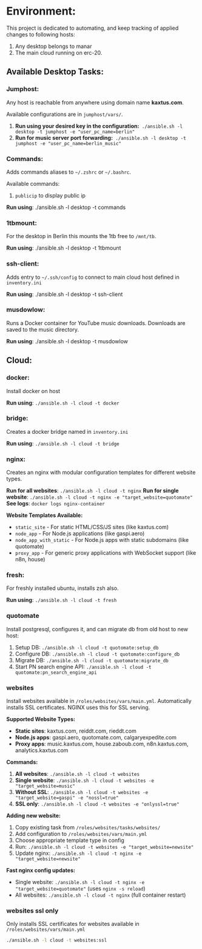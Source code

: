 # Environment:

This project is dedicated to automating, and keep tracking of applied changes to following hosts:

1. Any desktop belongs to manar
2. The main cloud running on erc-20.

## Available Desktop Tasks:

### Jumphost:

Any host is reachable from anywhere using domain name **kaxtus.com**.

Available configurations are in `jumphost/vars/`.

1. **Run using your desired key in the configuration:**``` ./ansible.sh -l desktop -t jumphost -e "user_pc_name=berlin"```
2. **Run for music server port forwarding:**``` ./ansible.sh -l desktop -t jumphost -e "user_pc_name=berlin_music"```

### Commands:

Adds commands aliases to `~/.zshrc` or `~/.bashrc`.

Available commands:

1. `publicip` to display public ip

**Run using**: ./ansible.sh -l desktop -t commands

### 1tbmount:

For the desktop in Berlin this mounts the 1tb free to `/mnt/tb`.

**Run using**: ./ansible.sh -l desktop -t 1tbmount

### ssh-client:

Adds entry to `~/.ssh/config` to connect to main cloud host defined in `inventory.ini`

**Run using**: ./ansible.sh -l desktop -t ssh-client

### musdowlow:

Runs a Docker container for YouTube music downloads. Downloads are saved to the music directory.

**Run using**: ./ansible.sh -l desktop -t musdowlow

## Cloud:

### docker:

Install docker on host

**Run using**: `./ansible.sh -l cloud -t docker`

### bridge:

Creates a docker bridge named in `inventory.ini`

**Run using**: `./ansible.sh -l cloud -t bridge`

### nginx:

Creates an nginx with modular configuration templates for different website types.

**Run for all websites**: `./ansible.sh -l cloud -t nginx`
**Run for single website**: `./ansible.sh -l cloud -t nginx -e "target_website=quotomate"`
**See logs**: `docker logs nginx-container`

**Website Templates Available:**
- `static_site` - For static HTML/CSS/JS sites (like kaxtus.com)
- `node_app` - For Node.js applications (like gaspi.aero)
- `node_app_with_static` - For Node.js apps with static subdomains (like quotomate)
- `proxy_app` - For generic proxy applications with WebSocket support (like n8n, house)

### fresh:

For freshly installed ubuntu, installs zsh also.

**Run using**: `./ansible.sh -l cloud -t fresh`

### quotomate

Install postgresql, configures it, and can migrate db from old host to new host:

1. Setup DB: `./ansible.sh -l cloud -t quotomate:setup_db`
2. Configure DB: `./ansible.sh -l cloud -t quotomate:configure_db`
3. Migrate DB: `./ansible.sh -l cloud -t quotomate:migrate_db`
4. Start PN search engine API: `./ansible.sh -l cloud -t quotomate:pn_search_engine_api`

### websites

Install websites available in `/roles/websites/vars/main.yml`. Automatically installs SSL certificates. NGINX uses this for SSL serving.

**Supported Website Types:**
- **Static sites**: kaxtus.com, reiddt.com, rieddt.com
- **Node.js apps**: gaspi.aero, quotomate.com, calgaryexpedite.com
- **Proxy apps**: music.kaxtus.com, house.zaboub.com, n8n.kaxtus.com, analytics.kaxtus.com

**Commands:**
1. **All websites**: `./ansible.sh -l cloud -t websites`
2. **Single website**: `./ansible.sh -l cloud -t websites -e "target_website=music"`
3. **Without SSL**: `./ansible.sh -l cloud -t websites -e "target_website=gaspi" -e "nossl=true"`
4. **SSL only**: `./ansible.sh -l cloud -t websites -e "onlyssl=true"`

**Adding new website:**
1. Copy existing task from `/roles/websites/tasks/websites/`
2. Add configuration to `/roles/websites/vars/main.yml`
3. Choose appropriate template type in config
4. Run: `./ansible.sh -l cloud -t websites -e "target_website=newsite"`
5. Update nginx: `./ansible.sh -l cloud -t nginx -e "target_website=newsite"`

**Fast nginx config updates:**
- Single website: `./ansible.sh -l cloud -t nginx -e "target_website=quotomate"` (uses `nginx -s reload`)
- All websites: `./ansible.sh -l cloud -t nginx` (full container restart)

### websites ssl only

Only installs SSL certificates for websites available in `/roles/websites/vars/main.yml`

```bash
./ansible.sh -l cloud -t websites:ssl